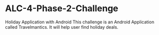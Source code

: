 # ALC-4-Phase-2-Challenge
Holiday Application with Android
This challenge is an Android Application called Travelmantics. It will help user find holiday deals.

